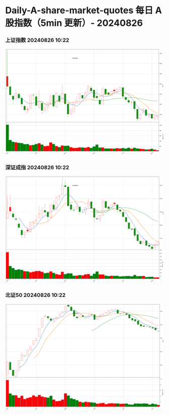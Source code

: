 
# Daily-A-share-market-quotes 每日 A 股指数（5min 更新）- 20240826

### 上证指数 20240826 10:22
![](./fig/2024/8/20240826-sh000001.png)

### 深证成指 20240826 10:22
![](./fig/2024/8/20240826-sz399001.png)

### 北证50 20240826 10:22
![](./fig/2024/8/20240826-bj899050.png)
